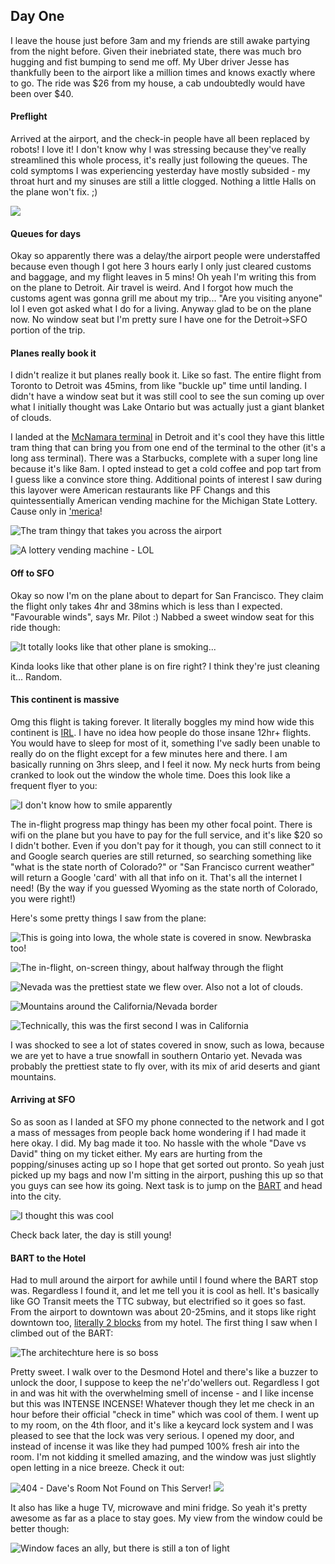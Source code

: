 ## Day One

I leave the house just before 3am and my friends are still awake partying from the night before. Given their inebriated state, there was much bro hugging and fist bumping to send me off. My Uber driver Jesse has thankfully been to the airport like a million times and knows exactly where to go. The ride was $26 from my house, a cab undoubtedly would have been over $40.

#### Preflight

Arrived at the airport, and the check-in people have all been replaced by robots! I love it! I don't know why I was stressing because they've really streamlined this whole process, it's really just following the queues. The cold symptoms I was experiencing yesterday have mostly subsided - my throat hurt and my sinuses are still a little clogged. Nothing a little Halls on the plane won't fix. ;)

![](http://i.imgur.com/Uen9OUb.jpg)

#### Queues for days

Okay so apparently there was a delay/the airport people were understaffed because even though I got here 3 hours early I only just cleared customs and baggage, and my flight leaves in 5 mins! Oh yeah I'm writing this from on the plane to Detroit. Air travel is weird. And I forgot how much the customs agent was gonna grill me about my trip... "Are you visiting anyone" lol I even got asked what I do for a living. Anyway glad to be on the plane now. No window seat but I'm pretty sure I have one for the Detroit->SFO portion of the trip.

#### Planes really book it

I didn't realize it but planes really book it. Like so fast. The entire flight from Toronto to Detroit was 45mins, from like "buckle up" time until landing. I didn't have a window seat but it was still cool to see the sun coming up over what I initially thought was Lake Ontario but was actually just a giant blanket of clouds.

I landed at the [McNamara terminal](https://en.wikipedia.org/wiki/Detroit_Metropolitan_Airport#Edward_H._McNamara_Terminal) in Detroit and it's cool they have this little tram thing that can bring you from one end of the terminal to the other (it's a long ass terminal). There was a Starbucks, complete with a super long line because it's like 8am. I opted instead to get a cold coffee and pop tart from I guess like a convince store thing. Additional points of interest I saw during this layover were American restaurants like PF Changs and this quintessentially American vending machine for the Michigan State Lottery. Cause only in ['merica](http://slightlywarped.com/wp-content/uploads/2015/09/fab6b1e5d24ee07bbdaf8333e2b7a3cf09bc22ba661105287726b38ee0b75bd5.jpg)!

![The tram thingy that takes you across the airport](http://i.imgur.com/F6BXBtH.jpg)

![A lottery vending machine - LOL](http://i.imgur.com/BbKIFfR.jpg)

#### Off to SFO

Okay so now I'm on the plane about to depart for San Francisco. They claim the flight only takes 4hr and 38mins which is less than I expected. "Favourable winds", says Mr. Pilot :) Nabbed a sweet window seat for this ride though:

![It totally looks like that other plane is smoking...](http://i.imgur.com/hpzbpLV.jpg)

Kinda looks like that other plane is on fire right? I think they're just cleaning it... Random.

#### This continent is massive

Omg this flight is taking forever. It literally boggles my mind how wide this continent is [IRL](http://www.urbandictionary.com/define.php?term=IRL). I have no idea how people do those insane 12hr+ flights. You would have to sleep for most of it, something I've sadly been unable to really do on the flight except for a few minutes here and there. I am basically running on 3hrs sleep, and I feel it now. My neck hurts from being cranked to look out the window the whole time. Does this look like a frequent flyer to you:

![I don't know how to smile apparently](http://i.imgur.com/um37uwb.jpg)

The in-flight progress map thingy has been my other focal point. There is wifi on the plane but you have to pay for the full service, and it's like $20 so I didn't bother. Even if you don't pay for it though, you can still connect to it and Google search queries are still returned, so searching something like "what is the state north of Colorado?" or "San Francisco current weather" will return a Google 'card' with all that info on it. That's all the internet I need! (By the way if you guessed Wyoming as the state north of Colorado, you were right!)

Here's some pretty things I saw from the plane:

![This is going into Iowa, the whole state is covered in snow. Newbraska too!](http://i.imgur.com/MsVeTdq.jpg)

![The in-flight, on-screen thingy, about halfway through the flight](http://i.imgur.com/U7wG1b0.jpg)

![Nevada was the prettiest state we flew over. Also not a lot of clouds.](http://i.imgur.com/LYovhc4.jpg)

![Mountains around the California/Nevada border](http://i.imgur.com/yaZfysD.jpg)

![Technically, this was the first second I was in California](http://i.imgur.com/zzIsWHD.jpg)

I was shocked to see a lot of states covered in snow, such as Iowa, because we are yet to have a true snowfall in southern Ontario yet. Nevada was probably the prettiest state to fly over, with its mix of arid deserts and giant mountains.

#### Arriving at SFO

So as soon as I landed at SFO my phone connected to the network and I got a mass of messages from people back home wondering if I had made it here okay. I did. My bag made it too. No hassle with the whole "Dave vs David" thing on my ticket either. My ears are hurting from the popping/sinuses acting up so I hope that get sorted out pronto. So yeah just picked up my bags and now I'm sitting in the airport, pushing this up so that you guys can see how its going. Next task is to jump on the [BART](https://en.wikipedia.org/wiki/Bay_Area_Rapid_Transit) and head into the city.

![I thought this was cool](http://i.imgur.com/tyPFNCD.jpg)

Check back later, the day is still young!

#### BART to the Hotel

Had to mull around the airport for awhile until I found where the BART stop was. Regardless I found it, and let me tell you it is cool as hell. It's basically like GO Transit meets the TTC subway, but electrified so it goes so fast. From the airport to downtown was about 20-25mins, and it stops like right downtown too, [literally 2 blocks](http://bit.ly/1R1jbWn) from my hotel. The first thing I saw when I climbed out of the BART:

![The architechture here is so boss](http://i.imgur.com/bHkyvDI.jpg)

Pretty sweet. I walk over to the Desmond Hotel and there's like a buzzer to unlock the door, I suppose to keep the ne'r'do'wellers out. Regardless I got in and was hit with the overwhelming smell of incense - and I like incense but this was INTENSE INCENSE! Whatever though they let me check in an hour before their official "check in time" which was cool of them. I went up to my room, on the 4th floor, and it's like a keycard lock system and I was pleased to see that the lock was very serious. I opened my door, and instead of incense it was like they had pumped 100% fresh air into the room. I'm not kidding it smelled amazing, and the window was just slightly open letting in a nice breeze. Check it out:

![404 - Dave's Room Not Found on This Server!](http://i.imgur.com/DGYUb9s.jpg)
![](http://i.imgur.com/7USgDvj.jpg)

It also has like a huge TV, microwave and mini fridge. So yeah it's pretty awesome as far as a place to stay goes. My view from the window could be better though:

![Window faces an ally, but there is still a ton of light](http://i.imgur.com/kc2nskl.jpg)
